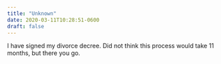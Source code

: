```yaml
---
title: "Unknown"
date: 2020-03-11T10:28:51-0600
draft: false
---
```


I have signed my divorce decree. Did not think this process would take 11 months, but there you go.
